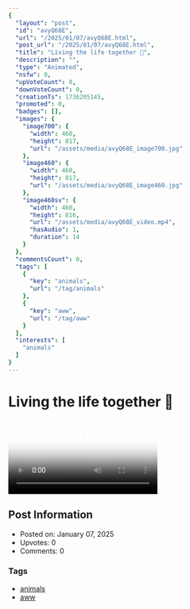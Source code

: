 ```yaml
---
{
  "layout": "post",
  "id": "avyQ68E",
  "url": "/2025/01/07/avyQ68E.html",
  "post_url": "/2025/01/07/avyQ68E.html",
  "title": "Living the life together 🥰",
  "description": "",
  "type": "Animated",
  "nsfw": 0,
  "upVoteCount": 0,
  "downVoteCount": 0,
  "creationTs": 1736205145,
  "promoted": 0,
  "badges": [],
  "images": {
    "image700": {
      "width": 460,
      "height": 817,
      "url": "/assets/media/avyQ68E_image700.jpg"
    },
    "image460": {
      "width": 460,
      "height": 817,
      "url": "/assets/media/avyQ68E_image460.jpg"
    },
    "image460sv": {
      "width": 460,
      "height": 816,
      "url": "/assets/media/avyQ68E_video.mp4",
      "hasAudio": 1,
      "duration": 14
    }
  },
  "commentsCount": 0,
  "tags": [
    {
      "key": "animals",
      "url": "/tag/animals"
    },
    {
      "key": "aww",
      "url": "/tag/aww"
    }
  ],
  "interests": [
    "animals"
  ]
}
---
```


# Living the life together 🥰

<video controls playsinline loop poster="/assets/media/avyQ68E_image460.jpg">
  <source src="/assets/media/avyQ68E_video.mp4" type="video/mp4">
  Your browser does not support the video tag.
</video>

## Post Information

- Posted on: January 07, 2025
- Upvotes: 0
- Comments: 0

### Tags

- [animals](/tag/animals)
- [aww](/tag/aww)
